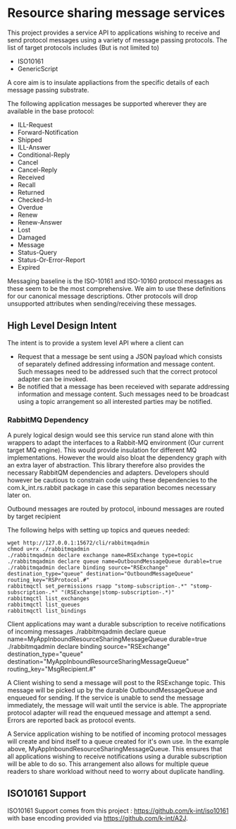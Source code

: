 # Resource sharing message services

This project provides a service API to applications wishing to receive and send protocol messages
using a variety of message passing protocols. The list of target protocols includes (But is not limited to)

* ISO10161
* GenericScript

A core aim is to insulate appliactions from the specific details of each message passing substrate.

The following application messages be supported wherever they are available in the base protocol:

* ILL-Request
* Forward-Notification
* Shipped
* ILL-Answer
* Conditional-Reply
* Cancel
* Cancel-Reply
* Received
* Recall
* Returned
* Checked-In
* Overdue
* Renew
* Renew-Answer
* Lost
* Damaged
* Message
* Status-Query
* Status-Or-Error-Report
* Expired

Messaging baseline is the ISO-10161 and ISO-10160 protocol messages as these seem to be the most comprehensive. We aim
to use these definitions for our canonical message descriptions. Other protocols will drop unsupported attributes
when sending/receiving these messages.

## High Level Design Intent

The intent is to provide a system level API where a client can 

* Request that a message be sent using a JSON payload which consists of separately defined addressing information and message content. Such messages need to be addressed such that the correct protocol adapter can be invoked.
* Be notified that a message has been receieved with separate addressing information and message content. Such messages need to be broadcast using a topic arrangement so all interested parties may be notified.

### RabbitMQ Dependency

A purely logical design would see this service run stand alone with thin wrappers to adapt the interfaces to a Rabbit-MQ environment (Our current target MQ engine). This would provide insulation for different
MQ implementations. However the would also bloat the dependency graph with an extra layer of abstraction. This library therefore also provides the necessary RabbitQM dependencies and adapters. Developers should however
be cautious to constrain code using these dependencies to the com.k_int.rs.rabbit package in case this separation becomes necessary later on.

Outbound messages are routed by protocol, inbound messages are routed by target recipient

The following helps with setting up topics and queues needed:

    wget http://127.0.0.1:15672/cli/rabbitmqadmin
    chmod u+rx ./rabbitmqadmin
    ./rabbitmqadmin declare exchange name=RSExchange type=topic
    ./rabbitmqadmin declare queue name=OutboundMessageQueue durable=true
    ./rabbitmqadmin declare binding source="RSExchange" destination_type="queue" destination="OutboundMessageQueue" routing_key="RSProtocol.#"
    rabbitmqctl set_permissions rsapp "stomp-subscription-.*" "stomp-subscription-.*" "(RSExchange|stomp-subscription-.*)"
    rabbitmqctl list_exchanges
    rabbitmqctl list_queues
    rabbitmqctl list_bindings

Client applications may want a durable subscription to receive notifications of incoming messages
    ./rabbitmqadmin declare queue name=MyAppInboundResourceSharingMessageQueue durable=true
    ./rabbitmqadmin declare binding source="RSExchange" destination_type="queue" destination="MyAppInboundResourceSharingMessageQueue" routing_key="MsgRecipient.#"

A Client wishing to send a message will post to the RSExchange topic. This message will be picked up by the durable OutboundMessageQueue and enqueued for sending. If the service is unable to send the message
immediately, the message will wait until the service is able. The appropriate protocol adapter will read the enqueued message and attempt a send. Errors are reported back as protocol events.

A Service application wishing to be notified of incoming protocol messages will create and bind itself to a queue created for it's own use. In the example above, MyAppInboundResourceSharingMessageQueue. This
ensures that all applications wishing to receive notifications using a durable subscription will be able to do so. This arrangement also allows for multiple queue readers to share workload without need to worry
about duplicate handling.

## ISO10161 Support

ISO10161 Support comes from this project : https://github.com/k-int/iso10161 with base encoding provided via https://github.com/k-int/A2J.
